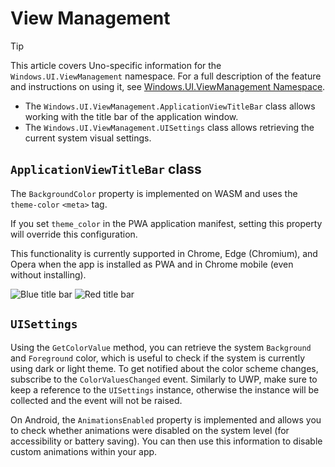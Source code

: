 ﻿---
uid: Uno.Features.WinUIViewManagement
---

# View Management

> [!TIP]
> This article covers Uno-specific information for the `Windows.UI.ViewManagement` namespace. For a full description of the feature and instructions on using it, see [Windows.UI.ViewManagement Namespace](https://learn.microsoft.com/uwp/api/windows.ui.viewmanagement).

* The `Windows.UI.ViewManagement.ApplicationViewTitleBar` class allows working with the title bar of the application window.
* The `Windows.UI.ViewManagement.UISettings` class allows retrieving the current system visual settings.

## `ApplicationViewTitleBar` class

The `BackgroundColor` property is implemented on WASM and uses the `theme-color` `<meta>` tag.

If you set `theme_color` in the PWA application manifest, setting this property will override this configuration.

This functionality is currently supported in Chrome, Edge (Chromium), and Opera when the app is installed as PWA and in Chrome mobile (even without installing).

![Blue title bar](../Assets/features/applicationviewtitlebar/blue.png)
![Red title bar](../Assets/features/applicationviewtitlebar/red.png)

## `UISettings`

Using the `GetColorValue` method, you can retrieve the system `Background` and `Foreground` color, which is useful to check if the system is currently using dark or light theme. To get notified about the color scheme changes, subscribe to the `ColorValuesChanged` event. Similarly to UWP, make sure to keep a reference to the `UISettings` instance, otherwise the instance will be collected and the event will not be raised.

On Android, the `AnimationsEnabled` property is implemented and allows you to check whether animations were disabled on the system level (for accessibility or battery saving). You can then use this information to disable custom animations within your app.
